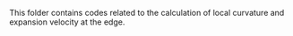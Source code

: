 This folder contains codes related to the calculation of local curvature and expansion velocity at the edge.
